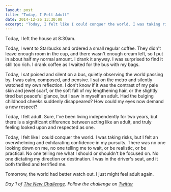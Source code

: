 ```yaml
---
layout: post
title: "Today, I Felt Adult"
date: 2014-12-26 13:30:00
excerpt: "Today, I felt like I could conquer the world. I was taking risks, but I felt an overwhelming and exhilarating confidence in my pursuits."
---
```


Today, I left the house at 8:30am.

Today, I went to Starbucks and ordered a small regular coffee. They didn't leave enough room in the cup, and there wasn't enough cream left, so I put in about half my normal amount. I drank it anyway. I was surprised to find it still too rich. I drank coffee as I waited for the bus with my bags. 

Today, I sat poised and silent on a bus, quietly observing the world passing by. I was calm, composed, and pensive. I sat on the metro and silently watched my own reflection. I don't know if it was the contrast of my pale skin and jewel scarf, or the soft fall of my lengthening hair, or the slightly tired but peaceful glance, but I saw in myself an adult. Had the bulging childhood cheeks suddenly disappeared? How could my eyes now demand a new respect?

Today, I felt adult. Sure, I've been living independently for two years, but there is a significant difference between acting like an adult, and truly feeling looked upon and respected as one.

Today, I felt like I could conquer the world. I was taking risks, but I felt an overwhelming and exhilarating confidence in my pursuits. There was no one looking down on me, no one telling me to wait, or be realistic, or be practical. No one telling me what I should or shouldn't be focused on. No one dictating my direction or destination. I was in the driver's seat, and it both thrilled and terrified me.

Tomorrow, the world had better watch out. I just might feel adult again.

_Day 1 of [The New Challenge][nc]. Follow the challenge on [Twitter][tw]_

[nc]: /2014/12/26/the-new-challenge.html
[tw]: http://twitter.com/arivanider
